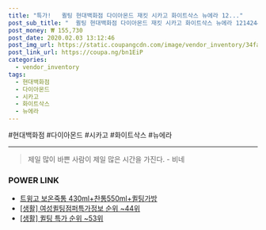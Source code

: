 ```yaml
--- 
title: "특가!   퀼팅 현대백화점 다이아몬드 재킷 시카고 화이트삭스 뉴에라 12..." 
post_sub_title: "  퀼팅 현대백화점 다이아몬드 재킷 시카고 화이트삭스 뉴에라 12142449 블랙" 
post_money: ₩ 155,730 
post_date: 2020.02.03 13:12:46 
post_img_url: https://static.coupangcdn.com/image/vendor_inventory/34fa/ba59fbf48c8d083065dff4c4e67d8939083a147186fa1c678edd112e7ed8.jpg 
post_link_url: https://coupa.ng/bn1EiP 
categories: 
  - vendor_inventory 
tags: 
  - 현대백화점 
  - 다이아몬드 
  - 시카고 
  - 화이트삭스 
  - 뉴에라 
--- 
```

  #현대백화점 #다이아몬드 #시카고 #화이트삭스 #뉴에라 
<hr> 

> 제일 많이 바쁜 사람이 제일 많은 시간을 가진다. - 비네 


### POWER LINK

* <a href="https://blog.naver.com/sakai111/221784467291" target="_blank">트윙고 보온죽통 430ml+찬통550ml+퀼팅가방</a>
* <a href="https://blog.naver.com/fasyy4321/221770872483" target="_blank"> [생활] 여성퀼팅점퍼특가정보 순위 ~44위</a>
* <a href="https://blog.naver.com/sakai111/221793153982" target="_blank"> [생활] 퀼팅 특가 순위 ~53위</a>
